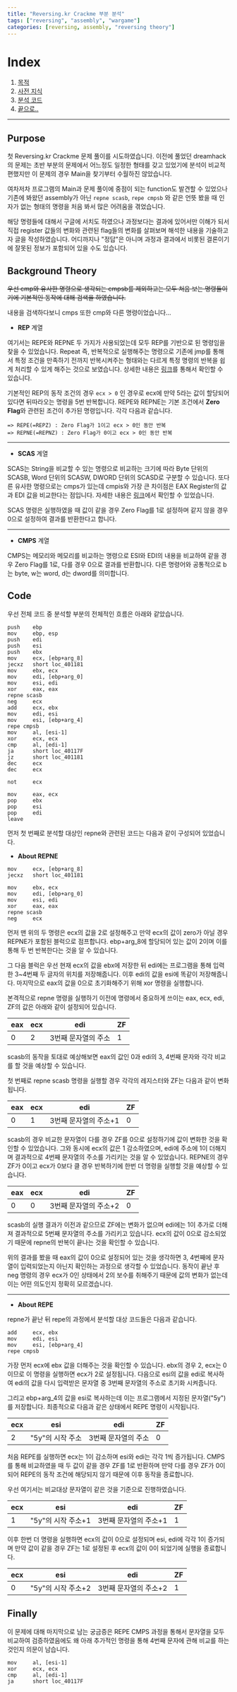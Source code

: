 ```yaml
---
title: "Reversing.kr Crackme 부분 분석"
tags: ["reversing", "assembly", "wargame"]
categories: [reversing, assembly, "reversing theory"]
---
```


# Index

1. [목적](#purpose)
2. [사전 지식](#background-theory)
3. [분석 코드](#code)
4. [끝으로..](#finally)

* * *

## Purpose

첫 Reversing.kr Crackme 문제 풀이를 시도하였습니다. 이전에 풀었던 dreamhack의 문제는 초반 부분의 문제에서 어느정도 일정한 형태를 갖고 있었기에 분석이 비교적 편했지만 이 문제의 경우 Main을 찾기부터 수월하진 않았습니다.

여차저차 프로그램의 Main과 문제 풀이에 중점이 되는 function도 발견할 수 있었으나 기존에 봐왔던 assembly가 아닌 `repne scasb`, `repe cmpsb` 와 같은 언뜻 봤을 때 인자가 없는 형태의 명령을 처음 봐서 많은 어려움을 겪었습니다.

해당 명령들에 대해서 구글에 서치도 하였으나 과정보다는 결과에 있어서만 이해가 되서 직접 register 값들의 변화와 관련된 flag들의 변화를 살펴보며 해석한 내용을 기술하고자 글을 작성하였습니다. 어디까지나 "정답"은 아니며 과정과 결과에서 비롯된 결론이기에 잘못된 정보가 포함되어 있을 수도 있습니다.

## Background Theory

~~우선 cmp와 유사한 명령으로 생각되는 cmpsb를 제외하고는 모두 처음 보는 명령들이기에 기본적인 동작에 대해 검색을 하였습니다.~~

내용을 검색하다보니 cmps 또한 cmp와 다른 명령이었습니다...

- **REP** 계열

여기서는 REPE와 REPNE 두 가지가 사용되었는데 모두 REP를 기반으로 된 명령임을 찾을 수 있었습니다. Repeat 즉, 반복적으로 실행해주는 명령으로 기존에 jmp를 통해서 특정 조건을 만족하기 전까지 반복시켜주는 형태와는 다르게 특정 명령의 반복을 쉽게 처리할 수 있게 해주는 것으로 보였습니다. 상세한 내용은 [링크](https://docs.oracle.com/cd/E19455-01/806-3773/instructionset-64/index.html)를 통해서 확인할 수 있습니다.

기본적인 REP의 동작 조건의 경우 `ecx > 0` 인 경우로 ecx에 만약 5라는 값이 할당되어 있다면 뒤따라오는 명령을 5번 반복합니다. REPE와 REPNE는 기본 조건에서 **Zero Flag**와 관련된 조건이 추가된 명령입니다. 각각 다음과 같습니다.

```
=> REPE(=REPZ) : Zero Flag가 1이고 ecx > 0인 동안 반복
=> REPNE(=REPNZ) : Zero Flag가 0이고 ecx > 0인 동안 반복
```

* * *

- **SCAS** 계열

SCAS는 String을 비교할 수 있는 명령으로 비교하는 크기에 따라 Byte 단위의 SCASB, Word 단위의 SCASW, DWORD 단위의 SCASD로 구분할 수 있습니다. 또다른 유사한 명령으로는  cmps가 있는데  cmpis와 가장 큰 차이점은 EAX Register의 값과 EDI 값을 비교한다는 점입니다. 자세한 내용은 [링크](https://m.blog.naver.com/PostView.nhn?blogId=heobk1&logNo=221407406445&proxyReferer=https:%2F%2Fwww.google.com%2F)에서 확인할 수 있었습니다.

SCAS 명령은 실행하였을 때 값이 같을 경우 Zero Flag를 1로 설정하며 같지 않을 경우 0으로 설정하여 결과를 반환한다고 합니다.

* * *

- **CMPS** 계열

CMPS는 메모리와 메모리를 비교하는 명령으로 ESI와 EDI의 내용을 비교하여 같을 경우 Zero Flag를 1로, 다를 경우 0으로 결과를 반환합니다. 다른 명령어와 공통적으로 b는 byte, w는 word, d는 dword를 의미합니다.

## Code

우선 전체 코드 중 분석할 부분의 전체적인 흐름은 아래와 같았습니다.

```assembly
push    ebp
mov     ebp, esp
push    edi
push    esi
push    ebx
mov     ecx, [ebp+arg_8]
jecxz   short loc_401181
mov     ebx, ecx
mov     edi, [ebp+arg_0]
mov     esi, edi
xor     eax, eax
repne scasb
neg     ecx
add     ecx, ebx
mov     edi, esi
mov     esi, [ebp+arg_4]
repe cmpsb
mov     al, [esi-1]
xor     ecx, ecx
cmp     al, [edi-1]
ja      short loc_40117F
jz      short loc_401181
dec     ecx
dec     ecx

not     ecx

mov     eax, ecx
pop     ebx
pop     esi
pop     edi
leave
```

먼저 첫 번째로 분석할 대상인 repne와 관련된 코드는 다음과 같이 구성되어 있었습니다.

- **About REPNE**

```assembly
mov     ecx, [ebp+arg_8]
jecxz   short loc_401181

mov     ebx, ecx 
mov     edi, [ebp+arg_0]
mov     esi, edi 
xor     eax, eax 
repne scasb
neg     ecx
```

먼저 맨 위의 두 명령은 ecx의 값을 2로 설정해주고 만약 ecx의 값이 zero가 아닐 경우 REPNE가 포함된 블럭으로 점프합니다. ebp+arg\_8에 할당되어 있는 값이 2이며 이를 통해 두 번 반복한다는 것을 알 수 있습니다.

그 다음 블럭은 우선 현재 ecx의 값을 ebx에 저장한 뒤 edi에는 프로그램을 통해 입력한 3~4번째 두 글자의 위치를 저장해줍니다. 이후 edi의 값을 esi에 똑같이 저장해줍니다. 마지막으로 eax의 값을 0으로 초기화해주기 위해 xor 명령을 실행합니다.

본격적으로 repne 명령을 실행하기 이전에 명령에서 중요하게 쓰이는 eax, ecx, edi,  ZF의 값은 아래와 같이 설정되어 있습니다.

| **eax** | **ecx** | **edi**             | **ZF** |
| ------- | ------- | ------------------- | ------ |
| 0 | 2 | 3번째 문자열의 주소 | 1 |

scasb의 동작을 토대로 예상해보면 eax의 값인 0과 edi의 3, 4번째 문자와 각각 비교를 할 것을 예상할 수 있습니다.

첫 번째로 repne scasb 명령을 실행할 경우 각각의 레지스터와 ZF는 다음과 같이 변화됩니다.

| **eax** | **ecx** | **edi** | **ZF** |
| ------- | ------- | --------------------- | ------ |
| 0 | 1 | 3번째 문자열의 주소+1 | 0 |

scasb의 경우 비교한 문자열이 다를 경우 ZF를 0으로 설정하기에 값이 변화한 것을 확인할 수 있었습니다. 그와 동시에 ecx의 값은 1 감소하였으며, edi에 주소에 1이 더해지며 결과적으로 4번째 문자열의 주소를 가리키는 것을 알 수 있었습니다. REPNE의 경우 ZF가 0이고 ecx가 0보다 클 경우 반복하기에 한번 더 명령을 실행할 것을 예상할 수 있습니다.

| **eax** | **ecx** | **edi** | **ZF** |
| ------- | ------- | --------------------- | ------ |
| 0 | 0 | 3번째 문자열의 주소+2 | 0 |

scasb의 실행 결과가 이전과 같으므로 ZF에는 변화가 없으며 edi에는 1이 추가로 더해져 결과적으로 5번째 문자열의 주소를 가리키고 있습니다. ecx의 값이 0으로 감소되었기 때문에 repne의 반복이 끝나는 것을 확인할 수 있습니다.

위의 결과를 봤을 때 eax의 값이 0으로 설정되어 있는 것을 생각하면 3, 4번째에 문자열이 입력되었는지 아닌지 확인하는 과정으로 생각할 수 있었습니다. 동작이 끝난 후 neg 명령의 경우 ecx가 0인 상태에서 2의 보수를 취해주기 때문에 값의 변화가 없는데 이는 어떤 의도인지 정확히 모르겠습니다.

* * *

- **About REPE**

repne가 끝난 뒤 repe의 과정에서 분석할 대상 코드들은 다음과 같습니다.

```assembly
add     ecx, ebx
mov     edi, esi
mov     esi, [ebp+arg_4]
repe cmpsb
```

가장 먼저 ecx에 ebx 값을 더해주는 것을 확인할 수 있습니다. ebx의 경우 2, ecx는 0이므로 이 명령을 실행하면 ecx가 2로 설정됩니다. 다음으로 esi의 값을 edi로 복사하여 edi의 값을 다시 입력받은 문자열 중 3번째 문자열의 주소로 초기화 시켜줍니다.

그리고 ebp+arg\_4의 값을 esi로 복사하는데 이는 프로그램에서 지정된 문자열("5y")를 저장합니다. 최종적으로 다음과 같은 상태에서 REPE 명령이 시작됩니다.

| **ecx** | **esi** | **edi** | **ZF** |
| ------- | ------- | ------- | ------ |
| 2 | "5y"의 시작 주소 | 3번째 문자열의 주소 | 0 |

처음 REPE를 실행하면 ecx는 1이 감소하며 esi와 edi는 각각 1씩 증가됩니다. CMPS를 통해 비교하였을 때 두 값이 같을 경우 ZF를 1로 반환하며 만약 다를 경우 ZF가 0이 되어 REPE의 동작 조건에 해당되지 않기 때문에 이후 동작을 종료합니다.

우선 여기서는 비교대상 문자열이 같은 것을 기준으로 진행하였습니다.

| **ecx** | **esi** | **edi** | **ZF** |
| ------- | ------- | ------- | ------ |
| 1 | "5y"의 시작 주소+1 | 3번째 문자열의 주소+1 | 1 |

이후 한번 더 명령을 실행하면 ecx의 값이 0으로 설정되며 esi, edi에 각각 1이 증가되며 만약 값이 같을 경우 ZF는 1로 설정된 후 ecx의 값이 0이 되었기에 실행을 종료합니다.

| **ecx** | **esi** | **edi** | **ZF** |
| ------- | ------- | ------- | ------ |
| 0 | "5y"의 시작 주소+2 | 3번째 문자열의 주소+2 | 1 |

## Finally

이 문제에 대해 마지막으로 남는 궁금증은 REPE CMPS 과정을 통해서 문자열을 모두 비교하여 검증하였음에도 왜 아래 추가적인 명령을 통해 4번째 문자에 관해 비교를 하는 것인지 의문이 남습니다.

```assembly
mov     al, [esi-1]
xor     ecx, ecx 
cmp     al, [edi-1]
ja      short loc_40117F
```
